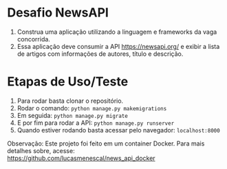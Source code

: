 # Desafio NewsAPI

 1) Construa uma aplicação utilizando a linguagem e frameworks da vaga concorrida. 
 2) Essa aplicação deve consumir a API https://newsapi.org/ e exibir a lista de artigos com informações de autores, título e descrição.
 
# Etapas de Uso/Teste

1. Para rodar basta clonar o repositório.
2. Rodar o comando:
`python manage.py makemigrations`
3. Em seguida:
`python manage.py migrate`
4. E por fim para rodar a API:
`python manage.py runserver`
5. Quando estiver rodando basta acessar pelo navegador:
`localhost:8000`

Observação: Este projeto foi feito em um container Docker. Para mais detalhes sobre, acesse:
https://github.com/lucasmenescal/news_api_docker
